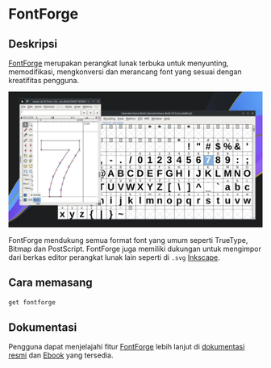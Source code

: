 # FontForge

## Deskripsi

[FontForge] merupakan perangkat lunak terbuka untuk menyunting, memodifikasi, mengkonversi dan merancang font yang sesuai dengan kreatifitas pengguna.

![FontForge LangitKetujuh OS](../../media/image/fontforge-langitketujuh-id-1.webp)

FontForge mendukung semua format font yang umum seperti TrueType, Bitmap dan PostScript. FontForge juga memiliki dukungan untuk mengimpor dari berkas editor perangkat lunak lain seperti di `.svg` [Inkscape].

## Cara memasang

```sh
get fontforge
```

## Dokumentasi

Pengguna dapat menjelajahi fitur [FontForge] lebih lanjut di [dokumentasi resmi] dan [Ebook] yang tersedia.

[FontForge]:https://fontforge.org/
[Inkscape]:../grafis/inkscape.md
[dokumentasi resmi]:https://fontforge.org/en-US/documentation/
[Ebook]:http://designwithfontforge.com/
